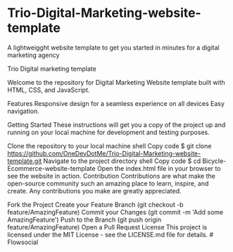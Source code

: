 # Trio-Digital-Marketing-website-template
A lightweigght website template to get you started in minutes for a digital marketing agency

Trio Digital marketing template

Welcome to the repository for Digital Marketing Website template built with HTML, CSS, and JavaScript.

Features Responsive design for a seamless experience on all devices Easy navigation. 

Getting Started 
These instructions will get you a copy of the project up and running on your local machine for development and testing purposes.

Clone the repository to your local machine shell Copy code $ git clone https://github.com/OneDevDotMe/Trio-Digital-Marketing-website-template.git Navigate to the project directory shell Copy code $ cd Bicycle-Ecommerce-website-template Open the index.html file in your browser to see the website in action. Contribution Contributions are what make the open-source community such an amazing place to learn, inspire, and create. Any contributions you make are greatly appreciated.

Fork the Project Create your Feature Branch (git checkout -b feature/AmazingFeature) Commit your Changes (git commit -m 'Add some AmazingFeature') Push to the Branch (git push origin feature/AmazingFeature) Open a Pull Request License This project is licensed under the MIT License - see the LICENSE.md file for details.
#   F l o w s o c i a l  
 